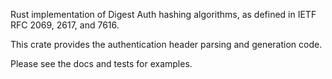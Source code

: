Rust implementation of Digest Auth hashing algorithms, 
as defined in IETF RFC 2069, 2617, and 7616.

This crate provides the authentication header parsing and generation code.

Please see the docs and tests for examples.
